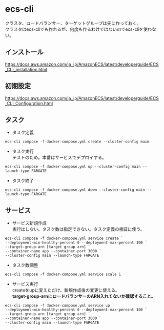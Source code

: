 # ecs-cli
クラスタ、ロードバランサー、ターゲットグループは先に作っておく。  
クラスタはecs-cliでも作れるが、何度も作るわけではないのでecs-cliを使わない。

## インストール
https://docs.aws.amazon.com/ja_jp/AmazonECS/latest/developerguide/ECS_CLI_installation.html

## 初期設定
https://docs.aws.amazon.com/ja_jp/AmazonECS/latest/developerguide/ECS_CLI_Configuration.html

## タスク
- タスク定義
```
ecs-cli compose -f docker-compose.yml create --cluster-config main
```

- タスク実行  
  テストのため。本番はサービスでデプロイする。
```
ecs-cli compose -f docker-compose.yml up --cluster-config main --launch-type FARGATE
```

- タスク終了
```
ecs-cli compose -f docker-compose.yml down --cluster-config main --launch-type FARGATE
```

## サービス
- サービス新規作成  
  実行はしない。タスク数は指定できない。タスク定義の検証に使う。
```
ecs-cli compose -f docker-compose.yml service create `
--deployment-min-healthy-percent 0 --deployment-max-percent 100 `
--target-group-arn [target group arn] `
--container-name app --container-port 3000 `
--cluster-config main --launch-type FARGATE
```

- タスク数調整
```
ecs-cli compose -f docker-compose.yml service scale 1
```

- サービス実行  
  createをupに変えただけ。新規作成後の変更に使える。  
  **target-group-arnにロードバランサーのARN入れてないか確認すること。**
```
ecs-cli compose -f docker-compose.yml service up `
--deployment-min-healthy-percent 0 --deployment-max-percent 100 `
--target-group-arn [target group arn] `
--container-name app --container-port 3000 `
--cluster-config main --launch-type FARGATE
```
